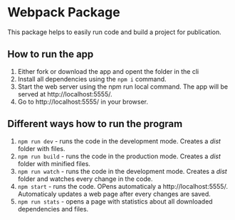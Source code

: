 # Webpack Package
This package helps to easily run code and build a project for publication.

## How to run the app
1. Either fork or download the app and opent the folder in the cli
2. Install all dependencies using the ``npm i`` command.
3. Start the web server using the npm run local command. The app will be served at http://localhost:5555/.
4. Go to http://localhost:5555/ in your browser.

## Different ways how to run the program
1. ``npm run dev`` - runs the code in the development mode. Creates a _dist_ folder with files.
2. ``npm run build`` - runs the code in the production mode. Creates a _dist_ folder with minified files.
3. ``npm run watch`` - runs the code in the development mode. Creates a _dist_ folder and watches every change in the code.
4. ``npm start`` - runs the code. OPens automaticaly a http://localhost:5555/. Automaticaly updates a web page after every changes are saved.
5. ``npm run stats`` - opens a page with statistics about all downloaded dependencies and files.
